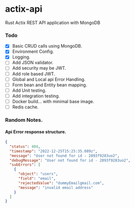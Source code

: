 # actix-api
Rust Actix REST API application with MongoDB

### Todo
- [x] Basic CRUD calls using MongoDB.
- [x] Environment Config.
- [x] Logging.
- [ ] Add JSON validator.
- [ ] Add security may be JWT.
- [ ] Add role based JWT.
- [ ] Global and Local api Error Handling.
- [ ] Form bean and Entity bean mapping.
- [ ] Add Unit testing.
- [ ] Add integration testing.
- [ ] Docker build... with minimal base image.
- [ ] Redis cache.

### Random Notes.
#### Api Error response structure.
```json
{
  "status": 404,
  "timestamp": "2022-12-25T15:25:35.089z",
  "message": "User not found for id - 2893f9283uo2",
  "debugMessage": "User not found for id - 2893f9283uo2",
  "subErrors": [
    {
      "object": "users",
      "field": "email",
      "rejectedValue": "dummyEmailgmail.com",
      "message": "invalid email address"
    }
  ]
}
```